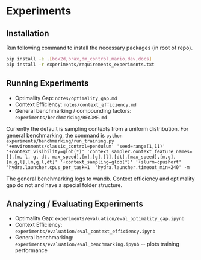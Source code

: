 # Experiments


## Installation
Run following command to install the necessary packages (in root of repo).
```bash
pip install -e .[box2d,brax,dm_control,mario,dev,docs]
pip install -r experiments/requirements_experiments.txt
```

## Running Experiments
- Optimality Gap: `notes/optimality_gap.md`
- Context Efficiency: `notes/context_efficiency.md`
- General benchmarking / compounding factors: `experiments/benchmarking/README.md`

Currently the default is sampling contexts from a uniform distribution.
For general benchmarking, the command is 
`python experiments/benchmarking/run_training.py '+environments/classic_control=pendulum' 'seed=range(1,11)' '+context_visibility=glob(*)' 'context_sampler.context_feature_names=[],[m, l, g, dt, max_speed],[m],[g],[l],[dt],[max_speed],[m,g],[m,g,l],[m,g,l,dt]' '+context_sampling=glob(*)' '+slurm=cpushort' 'hydra.launcher.cpus_per_task=1' 'hydra.launcher.timeout_min=240' -m`

The general benchmarking logs to wandb. Context efficiency and optimality gap do not and have a special folder structure.

## Analyzing / Evaluating Experiments
- Optimality Gap: `experiments/evaluation/eval_optimality_gap.ipynb`
- Context Efficiency: `experiments/evaluation/eval_context_efficiency.ipynb`
- General benchmarking: `experiments/evaluation/eval_benchmarking.ipynb` -- plots training performance

